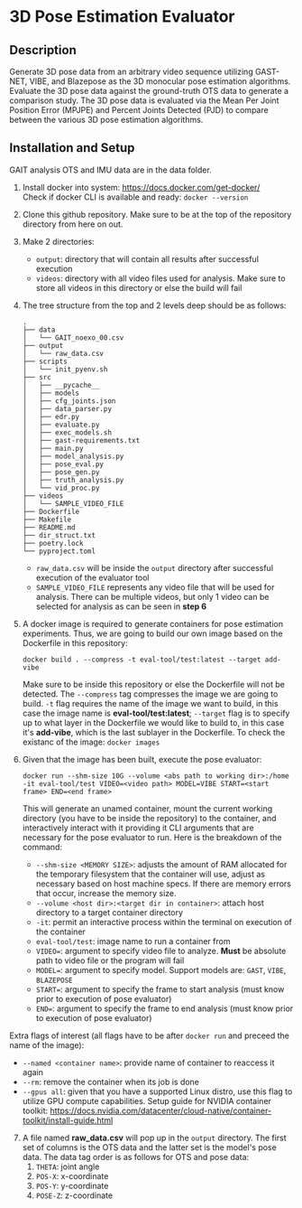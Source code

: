 # 3D Pose Estimation Evaluator

## Description
Generate 3D pose data from an arbitrary video sequence utilizing GAST-NET, VIBE, and Blazepose
as the 3D monocular pose estimation algorithms. Evaluate the 3D pose data against the ground-truth
OTS data to generate a comparison study. The 3D pose data is evaluated via the Mean Per Joint Position Error (MPJPE)
and Percent Joints Detected (PJD) to compare between the various 3D pose estimation algorithms. 

## Installation and Setup
GAIT analysis OTS and IMU data are in the data folder. 
 1. Install docker into system: https://docs.docker.com/get-docker/<br>
    Check if docker CLI is available and ready: `docker --version`
 2. Clone this github repository. Make sure to be at the top of the repository directory from here on out.
 3. Make 2 directories: 
    - `output`: directory that will contain all results after successful execution
    - `videos`: directory with all video files used for analysis. Make sure to store all videos in this directory or else the build will fail
 
 4. The tree structure from the top and 2 levels deep should be as follows: 
    ```
    .
    ├── data
    │   └── GAIT_noexo_00.csv
    ├── output
    │   └── raw_data.csv
    ├── scripts
    │   └── init_pyenv.sh
    ├── src
    │   ├── __pycache__
    │   ├── models
    │   ├── cfg_joints.json
    │   ├── data_parser.py
    │   ├── edr.py
    │   ├── evaluate.py
    │   ├── exec_models.sh
    │   ├── gast-requirements.txt
    │   ├── main.py
    │   ├── model_analysis.py
    │   ├── pose_eval.py
    │   ├── pose_gen.py
    │   ├── truth_analysis.py
    │   └── vid_proc.py
    ├── videos
    │   └── SAMPLE_VIDEO_FILE
    ├── Dockerfile
    ├── Makefile
    ├── README.md
    ├── dir_struct.txt
    ├── poetry.lock
    └── pyproject.toml

    ```
    - `raw_data.csv` will be inside the `output` directory after successful execution of the evaluator tool
    - `SAMPLE_VIDEO_FILE` represents any video file that will be used for analysis. There can be multiple videos, but only 1 video can be selected for analysis as can be seen in **step 6**
 5. A docker image is required to generate containers for pose estimation experiments. Thus, we are going to build our own image based on the Dockerfile in this  repository: <br>
    ```
    docker build . --compress -t eval-tool/test:latest --target add-vibe
    ```
    Make sure to be inside this repository or else the Dockerfile will not be detected. The `--compress` tag compresses the image we are going to build. `-t` flag requires the name of the image we want to build, in this case the image name is **eval-tool/test:latest**; `--target` flag is to specify up to what layer in the Dockerfile we would like to build to, in this case it's **add-vibe**, which is the last sublayer in the Dockerfile. To check the existanc of the image: `docker images`
 6. Given that the image has been built, execute the pose evaluator: 
    ```
    docker run --shm-size 10G --volume <abs path to working dir>:/home -it eval-tool/test VIDEO=<video path> MODEL=VIBE START=<start frame> END=<end frame>
    ```
    This will generate an unamed container, mount the current working directory (you have to be inside the repository) to the container, and interactively interact with it providing it CLI arguments that are necessary for the pose evaluator to run. Here is the breakdown of the command:
    - `--shm-size <MEMORY SIZE>`: adjusts the amount of RAM allocated for the temporary filesystem that the container will use, adjust as necessary based on host machine specs. If there are memory errors that occur, increase the memory size. 
    - `--volume <host dir>:<target dir in container>`: attach host directory to a target container directory
    - `-it`: permit an interactive process within the terminal on execution of the container
    - `eval-tool/test`: image name to run a container from
    - `VIDEO=`: argument to specify video file to analyze. **Must** be absolute path to video file or the program will fail
    - `MODEL=`: argument to specify model. Support models are: `GAST`, `VIBE`, `BLAZEPOSE`
    - `START=`: argument to specify the frame to start analysis (must know prior to execution of pose evaluator)
    - `END=`: argument to specify the frame to end analysis (must know prior to execution of pose evaluator)


Extra flags of interest (all flags have to be after `docker run` and preceed the name of the image): 
 - `--named <container name>`: provide name of container to reaccess it again
 - `--rm`: remove the container when its job is done 
 - `--gpus all`: given that you have a supported Linux distro, use this flag to utilize GPU compute capabilities. Setup guide for NVIDIA container toolkit: https://docs.nvidia.com/datacenter/cloud-native/container-toolkit/install-guide.html
   
 7. A file named **raw_data.csv** will pop up in the `output` directory. The first set of columns is the OTS data and the latter set is the model's pose data. The data tag order is as follows for OTS and pose data: 
    1. `THETA`: joint angle
    2. `POS-X`: x-coordinate
    3. `POS-Y`: y-coordinate
    4. `POSE-Z`: z-coordinate
